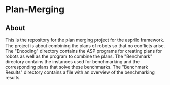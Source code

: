 # Plan-Merging

## About
This is the repository for the plan merging project for the asprilo framework. 
The project is about combining the plans of robots so that no conflicts arise.
The "Encoding" directory contains the ASP programs for creating plans for robots
as well as the program to combine the plans.
The "Benchmark" directory contains the instances used for benchmarking and the
corresponding plans that solve these benchmarks.
The "Benchmark Results" directory contains a file with an overview of the 
benchmarking results.
